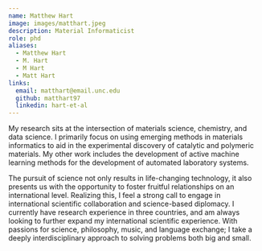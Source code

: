 ```yaml
---
name: Matthew Hart
image: images/matthart.jpeg
description: Material Informaticist
role: phd
aliases:
  - Matthew Hart
  - M. Hart
  - M Hart
  - Matt Hart
links:
  email: matthart@email.unc.edu
  github: matthart97
  linkedin: hart-et-al
---
```


My research sits at the intersection of materials science, chemistry, and data science. I primarily focus on using emerging methods in materials informatics to aid in the experimental discovery of catalytic and polymeric materials. My other work includes the development of active machine learning methods for the development of automated laboratory systems.

The pursuit of science not only results in life-changing technology, it also presents us with the opportunity to foster fruitful relationships on an international level. Realizing this, I feel a strong call to engage in international scientific collaboration and science-based diplomacy. I currently have research experience in three countries, and am always looking to further expand my international scientific experience.
With passions for science, philosophy, music, and language exchange; I take a deeply interdisciplinary approach to solving problems both big and small.
